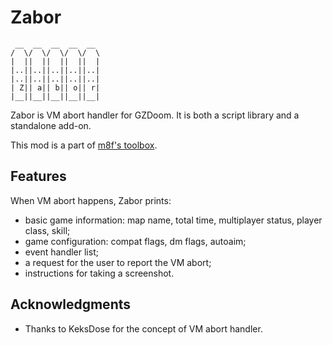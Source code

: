 # Zabor

```
 __  __  __  __  __
/  \/  \/  \/  \/  \
|  ||  ||  ||  ||  |
|..||..||..||..||..|
|..||..||..||..||..|
| Z|| a|| b|| o|| r|
|__||__||__||__||__|
```

Zabor is VM abort handler for GZDoom. It is both a script library and a
standalone add-on.

This mod is a part of [m8f's toolbox](https://mmaulwurff.github.io/pages/toolbox).

## Features

When VM abort happens, Zabor prints:
- basic game information: map name, total time, multiplayer status, player
  class, skill;
- game configuration: compat flags, dm flags, autoaim;
- event handler list;
- a request for the user to report the VM abort;
- instructions for taking a screenshot.

## Acknowledgments

- Thanks to KeksDose for the concept of VM abort handler.
